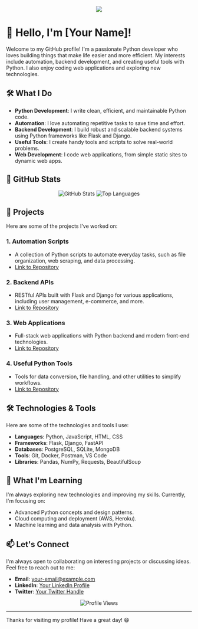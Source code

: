 
<div align="center">
  <img src="https://access-counter.vercel.app/api/counter?name=canhsat-tinhiu&theme=006&length=7" />
</div>

# 👋 Hello, I'm [Your Name]!

Welcome to my GitHub profile! I'm a passionate Python developer who loves building things that make life easier and more efficient. My interests include automation, backend development, and creating useful tools with Python. I also enjoy coding web applications and exploring new technologies.

## 🛠️ What I Do

- **Python Development**: I write clean, efficient, and maintainable Python code.
- **Automation**: I love automating repetitive tasks to save time and effort.
- **Backend Development**: I build robust and scalable backend systems using Python frameworks like Flask and Django.
- **Useful Tools**: I create handy tools and scripts to solve real-world problems.
- **Web Development**: I code web applications, from simple static sites to dynamic web apps.

## 🎯 GitHub Stats
<div align="center">
  <img src="https://github-readme-stats.vercel.app/api?username=canhsat-tinhiu&show_icons=true&theme=light" alt="GitHub Stats" />
  <img src="https://github-readme-stats.vercel.app/api/top-langs/?username=canhsat-tinhiu&layout=compact&theme=light" alt="Top Languages" />
</div>

## 🚀 Projects

Here are some of the projects I've worked on:

### 1. **Automation Scripts**
   - A collection of Python scripts to automate everyday tasks, such as file organization, web scraping, and data processing.
   - [Link to Repository](#)

### 2. **Backend APIs**
   - RESTful APIs built with Flask and Django for various applications, including user management, e-commerce, and more.
   - [Link to Repository](#)

### 3. **Web Applications**
   - Full-stack web applications with Python backend and modern front-end technologies.
   - [Link to Repository](#)

### 4. **Useful Python Tools**
   - Tools for data conversion, file handling, and other utilities to simplify workflows.
   - [Link to Repository](#)

## 🛠️ Technologies & Tools

Here are some of the technologies and tools I use:

- **Languages**: Python, JavaScript, HTML, CSS
- **Frameworks**: Flask, Django, FastAPI
- **Databases**: PostgreSQL, SQLite, MongoDB
- **Tools**: Git, Docker, Postman, VS Code
- **Libraries**: Pandas, NumPy, Requests, BeautifulSoup

## 🌱 What I'm Learning

I'm always exploring new technologies and improving my skills. Currently, I'm focusing on:
- Advanced Python concepts and design patterns.
- Cloud computing and deployment (AWS, Heroku).
- Machine learning and data analysis with Python.

## 📫 Let's Connect

I'm always open to collaborating on interesting projects or discussing ideas. Feel free to reach out to me:

- **Email**: your-email@example.com
- **LinkedIn**: [Your LinkedIn Profile](#)
- **Twitter**: [Your Twitter Handle](#)




<div align="center">
  <img src="https://komarev.com/ghpvc/?username=canhsat-tinhiu&color=blue&style=flat-square" alt="Profile Views" />
</div>

---

Thanks for visiting my profile! Have a great day! 😄
